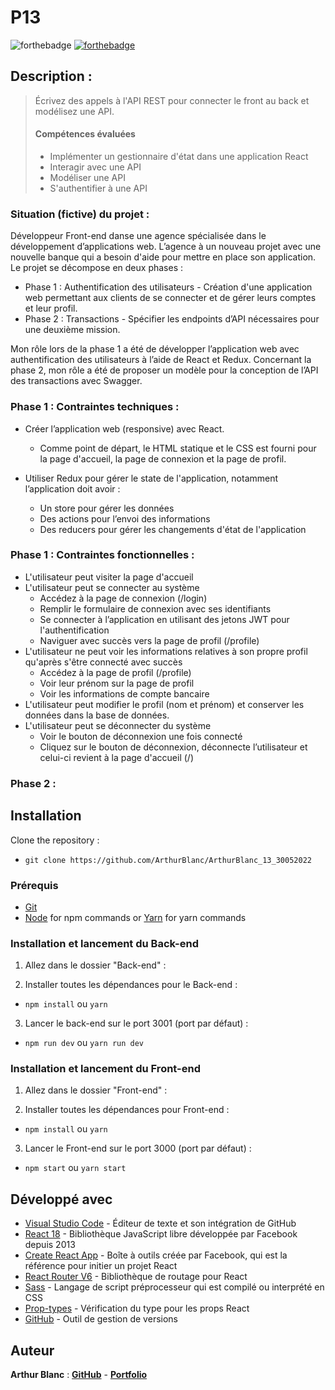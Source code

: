 # P13

![forthebadge](https://forthebadge.com/images/badges/uses-js.svg)
[![forthebadge](https://forthebadge.com/images/badges/uses-git.svg)](https://github.com/ArthurBlanc)

## Description :

> Écrivez des appels à l'API REST pour connecter le front au back et modélisez une API.
> #### Compétences évaluées
>
> -   Implémenter un gestionnaire d'état dans une application React
> -   Interagir avec une API
> -   Modéliser une API
> -   S'authentifier à une API
>
### Situation (fictive) du projet :

Développeur Front-end danse une agence spécialisée dans le développement d’applications web.
L’agence à un nouveau projet avec une nouvelle banque qui a besoin d'aide pour mettre en place son application. Le projet se décompose en deux phases :

- Phase 1 : Authentification des utilisateurs - Création d'une application web permettant aux clients de se connecter et de gérer leurs comptes et leur profil.
- Phase 2 : Transactions - Spécifier les endpoints d’API nécessaires pour une deuxième mission.

Mon rôle lors de la phase 1 a été de développer l’application web avec authentification des utilisateurs à l’aide de React et Redux. Concernant la phase 2, mon rôle a été de proposer un modèle pour la conception de l’API des transactions avec Swagger.

### Phase 1 : Contraintes techniques :

- Créer l’application web (responsive) avec React.
    - Comme point de départ, le HTML statique et le CSS est fourni pour la page d'accueil, la page de connexion et la page de profil.

- Utiliser Redux pour gérer le state de l'application, notamment l’application doit avoir :
    - Un store pour gérer les données
    - Des actions pour l’envoi des informations
    - Des reducers pour gérer les changements d'état de l'application
### Phase 1 : Contraintes fonctionnelles :

- L'utilisateur peut visiter la page d'accueil
- L'utilisateur peut se connecter au système
    - Accédez à la page de connexion (/login)
    - Remplir le formulaire de connexion avec ses identifiants
    - Se connecter à l’application en utilisant des jetons JWT pour l'authentification
    - Naviguer avec succès vers la page de profil (/profile)
- L'utilisateur ne peut voir les informations relatives à son propre profil qu'après s'être connecté avec succès
    - Accédez à la page de profil (/profile)
    - Voir leur prénom sur la page de profil
    - Voir les informations de compte bancaire
- L'utilisateur peut modifier le profil (nom et prénom) et conserver les données dans la base de données.
- L'utilisateur peut se déconnecter du système
    - Voir le bouton de déconnexion une fois connecté
    - Cliquez sur le bouton de déconnexion, déconnecte l’utilisateur et celui-ci revient à la page d'accueil (/)


### Phase 2 :


## Installation
Clone the repository :
- `git clone https://github.com/ArthurBlanc/ArthurBlanc_13_30052022`
### Prérequis

- [Git](https://git-scm.com)
- [Node](https://nodejs.org/en/) for npm commands or [Yarn](https://yarnpkg.com/) for yarn commands

### Installation et lancement du Back-end

1. Allez dans le dossier "Back-end" :

2. Installer toutes les dépendances pour le Back-end :
- `npm install` ou `yarn`

3. Lancer le back-end sur le port 3001 (port par défaut) :
- `npm run dev` ou `yarn run dev`

### Installation et lancement du Front-end

1. Allez dans le dossier "Front-end" :

2. Installer toutes les dépendances pour Front-end :
- `npm install` ou `yarn`

3. Lancer le Front-end sur le port 3000 (port par défaut) :
- `npm start` ou `yarn start`

## Développé avec

-   [Visual Studio Code](https://code.visualstudio.com/) - Éditeur de texte et son intégration de GitHub
-   [React 18](https://fr.reactjs.org/) - Bibliothèque JavaScript libre développée par Facebook depuis 2013
-   [Create React App](https://create-react-app.dev/) - Boîte à outils créée par Facebook, qui est la référence pour initier un projet React
-   [React Router V6](https://reactrouter.com/) - Bibliothèque de routage pour React
-   [Sass](https://sass-lang.com/) - Langage de script préprocesseur qui est compilé ou interprété en CSS
-   [Prop-types](https://www.npmjs.com/package/prop-types) - Vérification du type pour les props React
-   [GitHub](https://github.com/) - Outil de gestion de versions

## Auteur

**Arthur Blanc** : [**GitHub**](https://github.com/ArthurBlanc/) - [**Portfolio**](https://abcoding.fr/)
